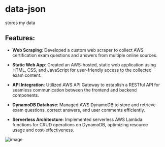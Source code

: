 # data-json
stores my data

## Features:
- **Web Scraping**: Developed a custom web scraper to collect AWS certification exam questions and answers from multiple online sources.

- **Static Web App**: Created an AWS-hosted, static web application using HTML, CSS, and JavaScript for user-friendly access to the collected exam content.

- **API Integration**: Utilized AWS API Gateway to establish a RESTful API for seamless communication between the frontend and backend components.

- **DynamoDB Database**: Managed AWS DynamoDB to store and retrieve exam questions, correct answers, and user comments efficiently.

- **Serverless Architecture**: Implemented serverless AWS Lambda functions for CRUD operations on DynamoDB, optimizing resource usage and cost-effectiveness.

![image](https://github.com/Cliu5132/data-json/assets/52264917/888a96f4-ba15-4d30-9f72-bd977821f783)
